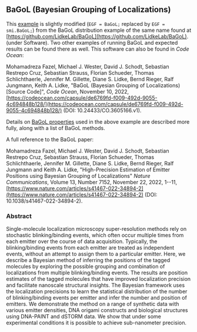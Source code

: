 ## BaGoL (Bayesian Grouping of Localizations)

This [example](BaGoL_EGFR_dSTORM.m) is slightly modified (`EGF = BaGoL;`
replaced by `EGF = smi.BaGoL;`) from the BaGoL distribution example of
the same name found at
[https://github.com/LidkeLab/BaGoL](https://github.com/LidkeLab/BaGoL).
(under Software).  Two other examples of running BaGoL and expected results
can be found there as well.  This software can also be found in *Code Ocean*:

Mohamadreza Fazel, Michael J. Wester, David J. Schodt, Sebastian Restrepo
Cruz, Sebastian Strauss, Florian Schueder, Thomas Schlichthaerle, Jennifer M.
Gillette, Diane S. Lidke, Bernd Rieger, Ralf Jungmann, Keith A. Lidke,
"BaGoL (Bayesian Grouping of Localizations) [Source Code]",
*Code Ocean*, November 10, 2022,
[https://codeocean.com/capsule/de6769fd-f009-492d-9055-4c694848b128/](https://codeocean.com/capsule/de6769fd-f009-492d-9055-4c694848b128/)
(DOI: 10.24433/CO.3605166.v1).

Details on [BaGoL properties](../../MATLAB/+smi/@BaGoL/README.md) used in
the above example are described more fully, along with a list of BaGoL methods.

A full reference to the BaGoL paper:

Mohamadreza Fazel, Michael J. Wester, David J. Schodt, Sebastian Restrepo
Cruz, Sebastian Strauss, Florian Schueder, Thomas Schlichthaerle, Jennifer M.
Gillette, Diane S. Lidke, Bernd Rieger, Ralf Jungmann and Keith A. Lidke,
"High-Precision Estimation of Emitter Positions using Bayesian Grouping of
Localizations" *Nature Communications*, Volume 13, Number 7152,
November 22, 2022, 1--11,
[https://www.nature.com/articles/s41467-022-34894-2](https://www.nature.com/articles/s41467-022-34894-2)
(DOI: 10.1038/s41467-022-34894-2).

### Abstract

Single-molecule localization microscopy super-resolution methods rely
on stochastic blinking/binding events, which often occur multiple times
from each emitter over the course of data acquisition. Typically, the
blinking/binding events from each emitter are treated as independent
events, without an attempt to assign them to a particular emitter. Here,
we describe a Bayesian method of inferring the positions of the
tagged molecules by exploring the possible grouping and combination
of localizations from multiple blinking/binding events. The results are
position estimates of the tagged molecules that have improved localization
precision and facilitate nanoscale structural insights. The Bayesian
framework uses the localization precisions to learn the statistical
distribution of the number of blinking/binding events per emitter and
infer the number and position of emitters. We demonstrate the method on
a range of synthetic data with various emitter densities, DNA origami
constructs and biological structures using DNA-PAINT and dSTORM data. We
show that under some experimental conditions it is possible to achieve
sub-nanometer precision.
